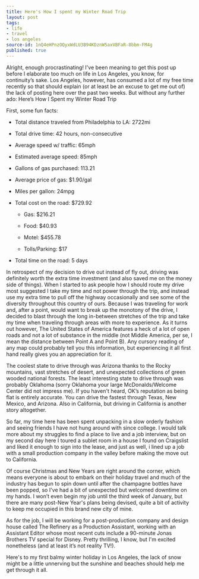 ```yaml
---
title: Here's How I spent my Winter Road Trip
layout: post
tags:
- life
- travel
- los angeles
source-id: 1nQ4eHPnzOQyxWdLU3B94KDznW5axVBFaR-8bbm-FM4g
published: true
---
```

Alright, enough procrastinating! I've been meaning to get this post up before I elaborate too much on life in Los Angeles, you know, for continuity’s sake. Los Angeles, however, has consumed a lot of my free time recently so that should explain (or at least be an excuse to get me out of) the lack of posting here over the past two weeks. But without any further ado: Here’s How I Spent my Winter Road Trip

First, some fun facts:

* Total distance traveled from Philadelphia to LA: 2722mi

* Total drive time: 42 hours, non-consecutive

* Average speed w/ traffic: 65mph

* Estimated average speed: 85mph

* Gallons of gas purchased: 113.21

* Average price of gas: $1.90/gal

* Miles per gallon: 24mpg

* Total cost on the road: $729.92

    * Gas: $216.21

    * Food: $40.93

    * Motel: $455.78

    * Tolls/Parking: $17

* Total time on the road: 5 days

In retrospect of my decision to drive out instead of fly out, driving was definitely worth the extra time investment (and also saved me on the money side of things). When I started to ask people how I should route my drive most suggested I take my time and not power through the trip, and instead use my extra time to pull off the highway occasionally and see some of the diversity throughout this country of ours. Because I was traveling for work and, after a point, would want to break up the monotony of the drive, I decided to blast through the long in-between stretches of the trip and take my time when traveling through areas with more to experience. As it turns out however, The United States of America features a heck of a lot of open roads and not a lot of substance in the middle (not Middle America, per se, I mean the distance between Point A and Point B). Any cursory reading of any map could probably tell you this information, but experiencing it all first hand really gives you an appreciation for it.

The coolest state to drive through was Arizona thanks to the Rocky mountains, vast stretches of desert, and unexpected collections of green wooded national forests. The least interesting state to drive through was probably Oklahoma (sorry Oklahoma your large McDonalds/Welcome Center did not impress me). If you haven't heard, OK’s reputation as being flat is entirely accurate. You can drive the fastest through Texas, New Mexico, and Arizona. Also in California, but driving in California is another story altogether.

So far, my time here has been spent unpacking in a slow orderly fashion and seeing friends I have not hung around with since college. I would talk more about my struggles to find a place to live and a job interview, but on my second day here I toured a sublet room in a house I found on Craigslist and liked it enough to sign into the lease, and just as well, i lined up a job with a small production company in the valley before making the move out to California.

Of course Christmas and New Years are right around the corner, which means everyone is about to embark on their holiday travel and much of the industry has begun to spin down until after the champagne bottles have been popped, so I've had a bit of unexpected but welcomed downtime on my hands. I won’t even begin my job until the third week of January, but there are many post-New Year's plans being devised, quite a bit of activity to keep me occupied in this brand new city of mine.

As for the job, I will be working for a post-production company and design house called The Refinery as a Production Assistant, working with an Assistant Editor whose most recent cuts include a 90-minute Jonas Brothers TV special for Disney. Pretty thrilling, I know, but I'm excited nonetheless (and at least it’s not reality TV!).

Here's to my first balmy winter holiday in Los Angeles, the lack of snow might be a little unnerving but the sunshine and beaches should help me get through it all.

